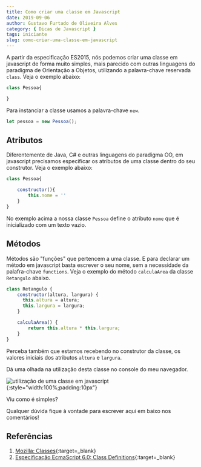 ```yaml
---
title: Como criar uma classe em Javascript
date: 2019-09-06
author: Gustavo Furtado de Oliveira Alves
category: { Dicas de Javascript }
tags: iniciante
slug: como-criar-uma-classe-em-javascript
---
```


A partir da especificação ES2015, nós podemos criar uma classe em javascript de forma muito simples,
mais parecido com outras linguagens do paradigma de Orientação a Objetos,
utilizando a palavra-chave reservada `class`. Veja o exemplo abaixo:

```javascript
class Pessoa{

}
```

Para instanciar a classe usamos a palavra-chave `new`.

```javascript
let pessoa = new Pessoa();
```

## Atributos

Diferentemente de Java, C# e outras linguagens do paradigma OO,
em javascript precisamos especificar os atributos de uma classe dentro do seu construtor.
Veja o exemplo abaixo:

```javascript
class Pessoa{

    constructor(){
        this.nome = ''
    }
}
```

No exemplo acima a nossa classe `Pessoa` define o atributo `nome` que é inicializado com um texto vazio.

## Métodos

Métodos são "funções" que pertencem a uma classe.
E para declarar um método em javascript basta escrever o seu nome, sem a necessidade da palafra-chave `functions`. Veja o exemplo do método `calculaArea` da classe `Retangulo` abaixo.

```javascript
class Retangulo {
    constructor(altura, largura) {
      this.altura = altura;
      this.largura = largura;
    }

    calculaArea() {  
        return this.altura * this.largura;  
    }
}
```

Perceba também que estamos recebendo no construtor da classe, os valores iniciais dos atributos `altura` e `largura`.

Dá uma olhada na utilização desta classe no console do meu navegador.

![utilização de uma classe em javascript](/images/como-criar-uma-classe-em-javascript/classe-em-javascript.gif){:style="width:100%;padding:10px"}

Viu como é simples?

Qualquer dúvida fique à vontade para escrever aqui em baixo nos comentários!

## Referências

1. [Mozilla: Classes](https://developer.mozilla.org/en-US/docs/Web/JavaScript/Reference/Classes){:target=\_blank}
2. [Especificação EcmaScript 6.0: Class Definitions](https://www.ecma-international.org/ecma-262/6.0/#sec-class-definitions){:target=\_blank}